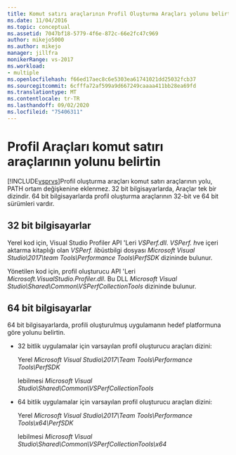 ```yaml
---
title: Komut satırı araçlarının Profil Oluşturma Araçları yolunu belirtme | Microsoft Docs
ms.date: 11/04/2016
ms.topic: conceptual
ms.assetid: 7047bf18-5779-4f6e-872c-66e2fc47c969
author: mikejo5000
ms.author: mikejo
manager: jillfra
monikerRange: vs-2017
ms.workload:
- multiple
ms.openlocfilehash: f66ed17aec8c6e5303ea61741021dd25032fcb37
ms.sourcegitcommit: 6cfffa72af599a9d667249caaaa411bb28ea69fd
ms.translationtype: MT
ms.contentlocale: tr-TR
ms.lasthandoff: 09/02/2020
ms.locfileid: "75406311"
---
```

# <a name="specify-the-path-to-profiling-tools-command-line-tools"></a>Profil Araçları komut satırı araçlarının yolunu belirtin

[!INCLUDE[vsprvs](../code-quality/includes/vsprvs_md.md)]Profil oluşturma araçları komut satırı araçlarının yolu, PATH ortam değişkenine eklenmez. 32 bit bilgisayarlarda, Araçlar tek bir dizindir. 64 bit bilgisayarlarda profil oluşturma araçlarının 32-bit ve 64 bit sürümleri vardır.

## <a name="32-bit-computers"></a>32 bit bilgisayarlar

Yerel kod için, Visual Studio Profiler API 'Leri *VSPerf.dll*. *VSPerf. h*ve içeri aktarma kitaplığı olan *VSPerf. lib*üstbilgi dosyası *Microsoft Visual Studio\2017\team Tools\Performance Tools\PerfSDK* dizininde bulunur.

 Yönetilen kod için, profil oluşturucu API 'Leri *Microsoft.VisualStudio.Profiler.dll*. Bu DLL *Microsoft Visual Studio\Shared\Common\VSPerfCollectionTools* dizininde bulunur.

## <a name="64-bit-computers"></a>64 bit bilgisayarlar

64 bit bilgisayarlarda, profili oluşturulmuş uygulamanın hedef platformuna göre yolunu belirtin.

- 32 bitlik uygulamalar için varsayılan profil oluşturucu araçları dizini:

     Yerel *Microsoft Visual Studio\2017\Team Tools\Performance Tools\PerfSDK*
     
     lebilmesi *Microsoft Visual Studio\Shared\Common\VSPerfCollectionTools*

- 64 bitlik uygulamalar için varsayılan profil oluşturucu araçları dizini:

     Yerel *Microsoft Visual Studio\2017\Team Tools\Performance Tools\x64\PerfSDK*

     lebilmesi *Microsoft Visual Studio\Shared\Common\VSPerfCollectionTools\x64*
